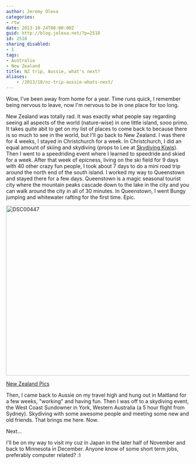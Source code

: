 ```yaml
---
author: Jeremy Olexa
categories:
- rtw
date: 2013-10-24T00:00:00Z
guid: http://blog.jolexa.net/?p=2518
id: 2518
sharing_disabled:
- 1
tags:
- Australia
- New Zealand
title: NZ trip, Aussie, what's next?
aliases:
    - /2013/10/nz-trip-aussie-whats-next/
---
```


Wow, I've been away from home for a year. Time runs quick, I remember being nervous to leave, now I'm nervous to be in one place for too long.

New Zealand was totally rad. It was exactly what people say regarding seeing all aspects of the world (nature-wise) in one little island, sooo primo. It takes quite abit to get on my list of places to come back to because there is so much to see in the world, but I'll go back to New Zealand. I was there for 4 weeks, I stayed in Christchurch for a week. In Christchurch, I did an equal amount of skiing and skydiving (props to Lee at [Skydiving Kiwis][1]). Then I went to a speedriding event where I learned to speedride and skied for a week. After that week of epicness, living on the ski field for 9 days with 40 other crazy fun people, I took about 7 days to do a mini road trip around the north end of the south island. I worked my way to Queenstown and stayed there for a few days. Queenstown is a magic seasonal tourist city where the mountain peaks cascade down to the lake in the city and you can walk around the city in all of 30 minutes. In Queenstown, I went Bungy jumping and whitewater rafting for the first time. Epic.

[<img src="/wp-content/uploads/2013/10/DSC00447-1024x768.jpg" alt="DSC00447" width="620" height="465" class="alignleft size-large wp-image-2520" />][2]

[New Zealand Pics][3]

Then, I came back to Aussie on my travel high and hung out in Maitland for a few weeks, "working" and having fun. Then I was off to a skydiving event, the West Coast Sundowner in York, Western Australia (a 5 hour flight from Sydney). Skydiving with some awesome people and meeting some new and old friends. That brings me here. Now.

Next...

I'll be on my way to visit my cuz in Japan in the later half of November and back to Minnesota in December. Anyone know of some short term jobs, preferably computer related? <img src="http://blog.jolexa.net/wp-includes/images/smilies/simple-smile.png" alt=":)" class="wp-smiley" style="height: 1em; max-height: 1em;" />

 [1]: http://www.skydivingkiwis.com/
 [2]: /wp-content/uploads/2013/10/DSC00447.jpg
 [3]: http://www.flickr.com/photos/jolexa/sets/72157636888814715/